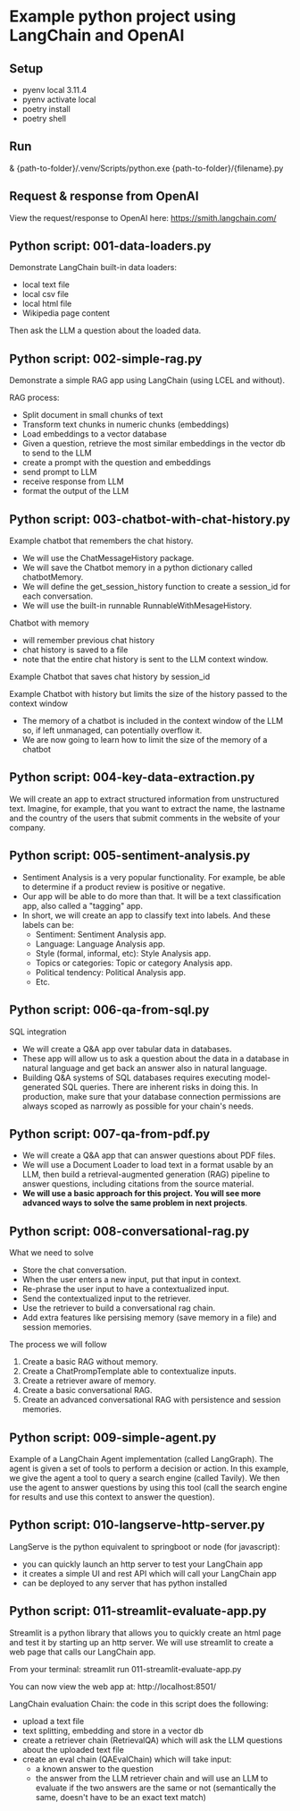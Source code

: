 # Example python project using LangChain and OpenAI 

## Setup
- pyenv local 3.11.4
- pyenv activate local
- poetry install
- poetry shell

## Run
 & {path-to-folder}/.venv/Scripts/python.exe {path-to-folder}/{filename}.py

## Request & response from OpenAI
View the request/response to OpenAI here: https://smith.langchain.com/

## Python script: 001-data-loaders.py
Demonstrate LangChain built-in data loaders:
- local text file
- local csv file
- local html file
- Wikipedia page content

Then ask the LLM a question about the loaded data.

## Python script: 002-simple-rag.py
Demonstrate a simple RAG app using LangChain (using LCEL and without). 

RAG process:
- Split document in small chunks of text
- Transform text chunks in numeric chunks (embeddings)
- Load embeddings to a vector database
- Given a question, retrieve the most similar embeddings in the vector db to send to the LLM 
- create a prompt with the question and embeddings
- send prompt to LLM
- receive response from LLM
- format the output of the LLM

## Python script: 003-chatbot-with-chat-history.py
Example chatbot that remembers the chat history. 
- We will use the ChatMessageHistory package.
- We will save the Chatbot memory in a python dictionary called chatbotMemory.
- We will define the get_session_history function to create a session_id for each conversation.
- We will use the built-in runnable RunnableWithMesageHistory.

Chatbot with memory
 - will remember previous chat history
 - chat history is saved to a file
 - note that the entire chat history is sent to the LLM context window.

Example Chatbot that saves chat history by session_id

Example Chatbot with history but limits the size of the history passed to the context window
 - The memory of a chatbot is included in the context window of the LLM so, if left unmanaged, can potentially overflow it.
 - We are now going to learn how to limit the size of the memory of a chatbot

## Python script: 004-key-data-extraction.py
We will create an app to extract structured information from unstructured text. 
Imagine, for example, that you want to extract the name, the lastname and the country of 
the users that submit comments in the website of your company.

## Python script: 005-sentiment-analysis.py
* Sentiment Analysis is a very popular functionality. For example, be able to determine if a product review is positive or negative.
* Our app will be able to do more than that. It will be a text classification app, also called a "tagging" app.
* In short, we will create an app to classify text into labels. And these labels can be:
    * Sentiment: Sentiment Analysis app.
    * Language: Language Analysis app.
    * Style (formal, informal, etc): Style Analysis app.
    * Topics or categories: Topic or category Analysis app.
    * Political tendency: Political Analysis app.
    * Etc.

## Python script: 006-qa-from-sql.py
SQL integration
  * We will create a Q&A app over tabular data in databases.
  * These app will allow us to ask a question about the data in a database in natural language and get back an answer also in natural language.
  * Building Q&A systems of SQL databases requires executing model-generated SQL queries. There are inherent risks in doing this. In production, make sure that your database connection permissions are always scoped as narrowly as possible for your chain's needs.

## Python script: 007-qa-from-pdf.py
* We will create a Q&A app that can answer questions about PDF files.
* We will use a Document Loader to load text in a format usable by an LLM, then build a retrieval-augmented generation (RAG) pipeline to answer questions, including citations from the source material.
* **We will use a basic approach for this project. You will see more advanced ways to solve the same problem in next projects**.

## Python script: 008-conversational-rag.py
What we need to solve
* Store the chat conversation.
* When the user enters a new input, put that input in context.
* Re-phrase the user input to have a contextualized input.
* Send the contextualized input to the retriever.
* Use the retriever to build a conversational rag chain.
* Add extra features like persising memory (save memory in a file) and session memories.

The process we will follow
1. Create a basic RAG without memory.
2. Create a ChatPrompTemplate able to contextualize inputs.
3. Create a retriever aware of memory.
4. Create a basic conversational RAG.
5. Create an advanced conversational RAG with persistence and session memories.

## Python script: 009-simple-agent.py
Example of a LangChain Agent implementation (called LangGraph).
The agent is given a set of tools to perform a decision or action.
In this example, we give the agent a tool to query a search engine (called Tavily).
We then use the agent to answer questions by using this tool (call the search engine for results and use this context to answer the question). 

## Python script: 010-langserve-http-server.py
LangServe is the python equivalent to springboot or node (for javascript):
 - you can quickly launch an http server to test your LangChain app
 - it creates a simple UI and rest API which will call your LangChain app
 - can be deployed to any server that has python installed

## Python script: 011-streamlit-evaluate-app.py
Streamlit is a python library that allows you to quickly create an html page and test it by starting up an http server.
We will use streamlit to create a web page that calls our LangChain app.

From your terminal:
streamlit run 011-streamlit-evaluate-app.py

You can now view the web app at:
http://localhost:8501/


LangChain evaluation Chain: the code in this script does the following:
 - upload a text file
 - text splitting, embedding and store in a vector db
 - create a retriever chain (RetrievalQA) which will ask the LLM questions about the uploaded text file
 - create an eval chain (QAEvalChain) which will take input:
     - a known answer to the question
     - the answer from the LLM retriever chain
   and will use an LLM to evaluate if the two answers are the same or not (semantically the same, doesn't have to be an exact text match)


